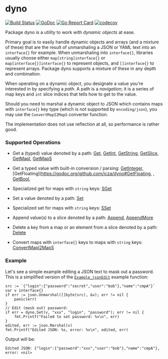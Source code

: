 # dyno

[![Build Status](https://travis-ci.org/icza/dyno.svg?branch=master)](https://travis-ci.org/icza/dyno)
[![GoDoc](https://godoc.org/github.com/icza/dyno?status.svg)](https://godoc.org/github.com/icza/dyno)
[![Go Report Card](https://goreportcard.com/badge/github.com/icza/dyno)](https://goreportcard.com/report/github.com/icza/dyno)
[![codecov](https://codecov.io/gh/icza/dyno/branch/master/graph/badge.svg)](https://codecov.io/gh/icza/dyno)

Package dyno is a utility to work with _dynamic objects_ at ease.

Primary goal is to easily handle dynamic objects and arrays (and a mixture of these)
that are the result of unmarshaling a JSON or YAML text into an `interface{}`
for example. When unmarshaling into `interface{}`, libraries usually choose
either `map[string]interface{}` or `map[interface{}]interface{}` to represent objects,
and `[]interface{}` to represent arrays. Package dyno supports a mixture of
these in any depth and combination.

When operating on a dynamic object, you designate a value you're interested
in by specifying a _path_. A path is a _navigation_; it is a series of map keys
and `int` slice indices that tells how to get to the value.

Should you need to marshal a dynamic object to JSON which contains maps with
`interface{}` key type (which is not supported by `encoding/json`), you may use
the `ConvertMapI2MapS` converter function.

The implementation does not use reflection at all, so performance is rather good.

### Supported Operations

- Get a (typed) value denoted by a path: [Get](https://godoc.org/github.com/icza/dyno#Get), [GetInt](https://godoc.org/github.com/icza/dyno#GetInt),  [GetString](https://godoc.org/github.com/icza/dyno#GetString), [GetSlice](https://godoc.org/github.com/icza/dyno#GetSlice), [GetMapI](https://godoc.org/github.com/icza/dyno#GetMapI), [GetMapS](https://godoc.org/github.com/icza/dyno#GetMapS)

- Get a typed value with built-in conversion / parsing: [GetInteger](https://godoc.org/github.com/icza/dyno#GetInteger), [GetFloating](https://godoc.org/github.com/icza/dyno#GetFloating, , [GetBool,](https://godoc.org/github.com/icza/dyno#GetBool)

- Specialized get for maps with `string` keys: [SGet](https://godoc.org/github.com/icza/dyno#SGet)

- Set a value denoted by a path: [Set](https://godoc.org/github.com/icza/dyno#Set)

- Specialized set for maps with `string` keys: [SSet](https://godoc.org/github.com/icza/dyno#SSet)

- Append value(s) to a slice denoted by a path: [Append](https://godoc.org/github.com/icza/dyno#Append), [AppendMore](https://godoc.org/github.com/icza/dyno#AppendMore)

- Delete a key from a map or an element from a slice denoted by a path: [Delete](https://godoc.org/github.com/icza/dyno#Delete)

- Convert maps with `interface{}` keys to maps with `string` keys: [ConvertMapI2MapS](https://godoc.org/github.com/icza/dyno#ConvertMapI2MapS)

### Example

Let's see a simple example editing a JSON text to mask out a password. This is
a simplified version of the [`Example_jsonEdit`](https://godoc.org/github.com/icza/dyno#example-package--JsonEdit) example function:

	src := `{"login":{"password":"secret","user":"bob"},"name":"cmpA"}`
	var v interface{}
	if err := json.Unmarshal([]byte(src), &v); err != nil {
		panic(err)
	}
	// Edit (mask out) password:
	if err = dyno.Set(v, "xxx", "login", "password"); err != nil {
		fmt.Printf("Failed to set password: %v\n", err)
	}
	edited, err := json.Marshal(v)
	fmt.Printf("Edited JSON: %s, error: %v\n", edited, err)

Output will be:

	Edited JSON: {"login":{"password":"xxx","user":"bob"},"name":"cmpA"}, error: <nil>
